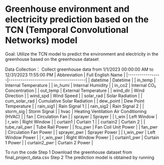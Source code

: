 # Greenhouse environment and electricity prediction based on the TCN (Temporal Convolutional Networks) model

Goal: 
Utilize the TCN model to predict the environment and electricity in the greenhouse based on the greenhouse dataset

Data Collection：
Collect greenhouse data from 1/1/2023  00:00:00 AM to 12/31/2023  11:55:00 PM
| Abbreviation    | Full English Name                               |
|-----------------|---------------------------------------|
| datetime        | Datetime                              |
| in_temp         | Internal Temperature                   |
| in_humi         | Internal Humidity                      |
| in_co2          | Internal CO₂ Concentration             |
| out_temp        | External Temperature                   |
| wind_dir        | Wind Direction                         |
| wind_spd        | Wind Speed                             |
| solar_rad       | Solar Radiation                        |
| cum_solar_rad   | Cumulative Solar Radiation              |
| dew_point       | Dew Point Temperature                  |
| rain_sig1       | Rain Signal 1                          |
| rain_sig2       | Rain Signal 2                          |
| storm_sig       | Storm Signal                           |
| hvac            | Heating Ventilation Air Conditioning (HVAC) |
| fan             | Circulation Fan                        |
| sprayer         | Sprayer                                |
| l_win           | Left Window                            |
| r_win           | Right Window                           |
| curtain1        | Curtain 1                              |
| curtain2        | Curtain 2                              |
| tube_rail_pwr   | Tube Rail Power                        |
| fcu_pwr         | Fan Coil Unit Power                    |
| fan_pwr         | Circulation Fan Power                  |
| sprayer_pwr     | Sprayer Power                          |
| l_win_pwr       | Left Window Power                      |
| r_win_pwr       | Right Window Power                     |
| curtain1_pwr    | Curtain 1 Power                        |
| curtain2_pwr    | Curtain 2 Power                        |

To run the code
Step 1
Download the greenhouse dataset from final_project_data.csv
Step 2
The prediction model is obtained by running
